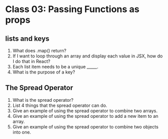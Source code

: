 # Class 03: Passing Functions as props

## lists and keys

1. What does .map() return?
2. If I want to loop through an array and display each value in JSX, how do I do that in React?
3. Each list item needs to be a unique _____.
4. What is the purpose of a key?


## The Spread Operator

1. What is the spread operator?
2. List 4 things that the spread operator can do.
3. Give an example of using the spread operator to combine two arrays.
4. Give an example of using the spread operator to add a new item to an array.
5. Give an example of using the spread operator to combine two objects into one.